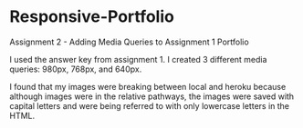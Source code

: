 # Responsive-Portfolio
Assignment 2 - Adding Media Queries to Assignment 1 Portfolio

I used the answer key from assignment 1. I created 3 different media queries: 980px, 768px, and 640px. 

I found that my images were breaking between local and heroku because although images were in the relative pathways, the images were saved with capital letters and were being referred to with only lowercase letters in the HTML. 